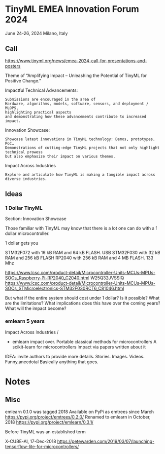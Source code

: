 

# TinyML EMEA Innovation Forum 2024

June 24-26, 2024
Milano, Italy

## Call
https://www.tinyml.org/news/emea-2024-call-for-presentations-and-posters

Theme of “Amplifying Impact – Unleashing the Potential of TinyML for Positive Change.”

Impactful Technical Advancements:

    Submissions are encouraged in the area of
    Hardware, algorithms, models, software, sensors, and deployment / MLOPS,
    highlighting practical aspects
    and demonstrating how these advancements contribute to increased impact.

Innovation Showcase:

    Showcase latest innovations in TinyML technology: Demos, prototypes, PoC…
    Demonstrations of cutting-edge TinyML projects that not only highlight technical prowess
    but also emphasize their impact on various themes.

Impact Across Industries

    Explore and articulate how TinyML is making a tangible impact across diverse industries.

## Ideas

### 1 Dollar TinyML
Section: Innovation Showcase

Those familiar with TinyML may know that there is a lot one can do with a 1 dollar microcontroller.

1 dollar gets you

STM32F072 with 16 kB RAM and 64 kB FLASH. USB
STM32F030 with 32 kB RAM and 256 kB FLASH
RP2040 with 256 kB RAM and 4 MB FLASH. 133 Mhz

https://www.lcsc.com/product-detail/Microcontroller-Units-MCUs-MPUs-SOCs_Raspberry-Pi-RP2040_C2040.html
W25Q32JVSSIQ
https://www.lcsc.com/product-detail/Microcontroller-Units-MCUs-MPUs-SOCs_STMicroelectronics-STM32F030RCT6_C81046.html

But what if the entire system should cost under 1 dollar?
Is it possible? What are the limitations?
What implications does this have over the coming years?
What will the impact become?


### emlearn 5 years
Impact Across Industries / 

- emlearn impact over.
Portable classical methods for microcontrollers
A scikit-learn for microcontrollers
Impact via papers written about it

IDEA: invite authors to provide more details.
Stories. Images. Videos. Funny,anecdotal
Basically anything that goes.


# Notes

## Misc

emlearn 0.1.0 was tagged 2018
Available on PyPi as emtrees since March
https://pypi.org/project/emtrees/0.2.0/
Renamed to emlearn in October, 2018
https://pypi.org/project/emlearn/0.3.1/

Before TinyML was an established term

X-CUBE-AI, 17-Dec-2018
https://petewarden.com/2019/03/07/launching-tensorflow-lite-for-microcontrollers/
